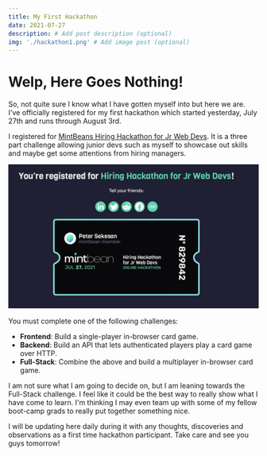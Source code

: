```yaml
---
title: My First Hackathon
date: 2021-07-27
description: # Add post description (optional)
img: './hackathon1.png' # Add image post (optional)
---
```


# Welp, Here Goes Nothing!

So, not quite sure I know what I have gotten myself into but here we are. I've officially registered for my first hackathon which started yesterday, July 27th and runs through August 3rd.

I registered for [MintBeans Hiring Hackathon for Jr Web Devs](https://mintbean.io/meets/7e2331fb-1e0d-4b31-86b9-a46acad877af/resources). It is a three part challenge allowing junior devs such as myself to showcase out skills and maybe get some attentions from hiring managers.

![MintBean Hackathon Logo](./mintbean-hack.png)

You must complete one of the following challenges:

- **Frontend**: Build a single-player in-browser card game.
  <br>
- **Backend**: Build an API that lets authenticated players play a card game over HTTP.
  <br>
- **Full-Stack**: Combine the above and build a multiplayer in-browser card game.

I am not sure what I am going to decide on, but I am leaning towards the Full-Stack challenge. I feel like it could be the best way to really show what I have come to learn. I'm thinking I may even team up with some of my fellow boot-camp grads to really put together something nice.

I will be updating here daily during it with any thoughts, discoveries and observations as a first time hackathon participant. Take care and see you guys tomorrow!

